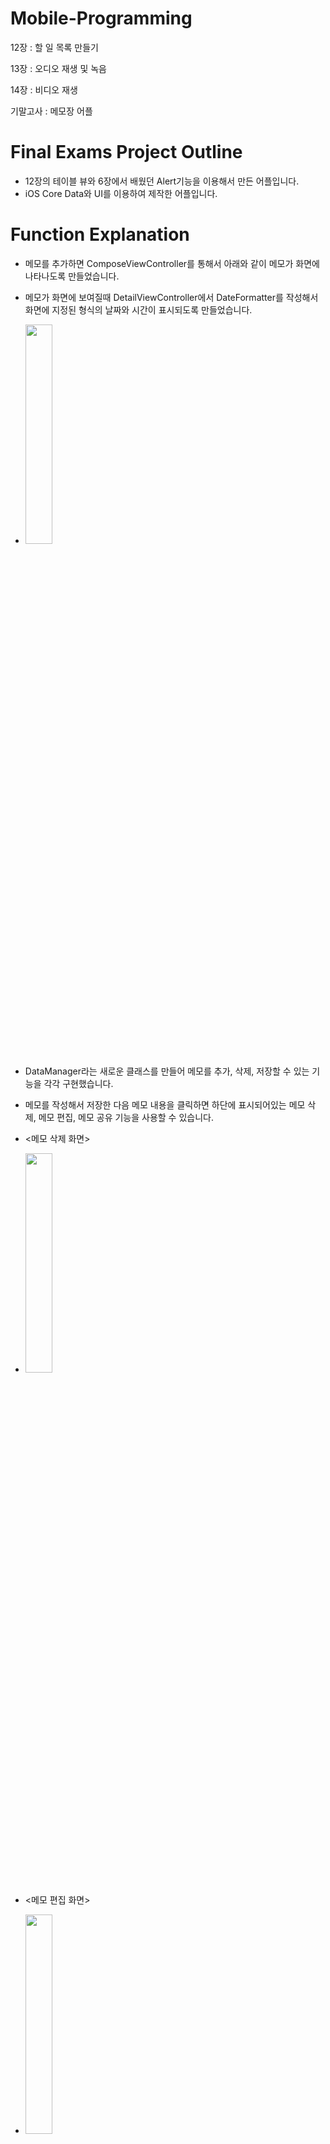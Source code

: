 # Mobile-Programming
12장 : 할 일 목록 만들기

13장 : 오디오 재생 및 녹음 

14장 : 비디오 재생

기말고사 : 메모장 어플

# Final Exams Project Outline
- 12장의 테이블 뷰와 6장에서 배웠던 Alert기능을 이용해서 만든 어플입니다. 
- iOS Core Data와 UI를 이용하여 제작한 어플입니다.

# Function Explanation
- 메모를 추가하면 ComposeViewController를 통해서 아래와 같이 메모가 화면에 나타나도록 만들었습니다.
- 메모가 화면에 보여질때 DetailViewController에서 DateFormatter를 작성해서 화면에 지정된 형식의 날짜와 시간이 표시되도록 만들었습니다.
- <img src = "https://user-images.githubusercontent.com/106802375/174202699-6c83e73d-93b2-4984-b8cf-a54dad4d2b77.png" width="30%" height="30%">

- DataManager라는 새로운 클래스를 만들어 메모를 추가, 삭제, 저장할 수 있는 기능을 각각 구현했습니다.
- 메모를 작성해서 저장한 다음 메모 내용을 클릭하면 하단에 표시되어있는 메모 삭제, 메모 편집, 메모 공유 기능을 사용할 수 있습니다.
- <메모 삭제 화면>
- <img src = "https://user-images.githubusercontent.com/106802375/174202890-115db7b8-9bc4-43d6-8443-e76ceb6224bd.png" width="30%" height="30%">
- <메모 편집 화면>
- <img src = "https://user-images.githubusercontent.com/106802375/174202894-c908881a-94e4-475c-8f34-fa92d345bc0a.png" width="30%" height="30%">
- <메모 공유 화면>
- <img src = "https://user-images.githubusercontent.com/106802375/174202922-f9618bc0-1c0e-4d3f-b4b2-5c140b02e05c.png" width="30%" height="30%">

# Takeaway
- 이번 기말고사 프로젝트를 통해서 수업시간에 자세하게 배우지 못했던 문법(ex. class, struct, extension 등)을 스스로 공부해서 활용할 수 있었고 iOS 앱 개발에 이용되는 iOS Core Data가 어떤 것인지 알 수 있었습니다.
- 프로그래밍에 대해서 배운 내용이나 스스로 만든 포트폴리오를 깃허브에 올리면서 자신의 가치를 높일 수 있도록 열심히 관리해야한다는 것을 느꼈습니다.

